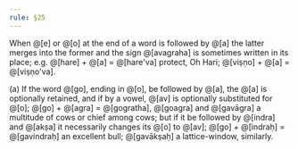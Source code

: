```yaml
---
rule: §25
---
```


When @[e] or @[o] at the end of a word is followed by @[a] the latter merges into the former and the sign @[avagraha] is sometimes written in its place; e.g. @[hare] + @[a] = @[hare'va] protect, Oh Hari; @[viṣṇo] + @[a] = @[viṣṇo'va].

(a) If the word @[go], ending in @[o], be followed by @[a], the @[a] is optionally retained, and if by a vowel, @[av] is optionally substituted for @[o]; @[go] + @[agra] = @[gogratha], @[goagra] and @[gavāgra] a multitude of cows or chief among cows; but if it be followed by @[indra] and @[akṣa] it necessarily changes its @[o] to @[av]; @[go] + @[indraḥ] = @[gavindraḥ] an excellent bull; @[gavākṣaḥ] a lattice-window, similarly.